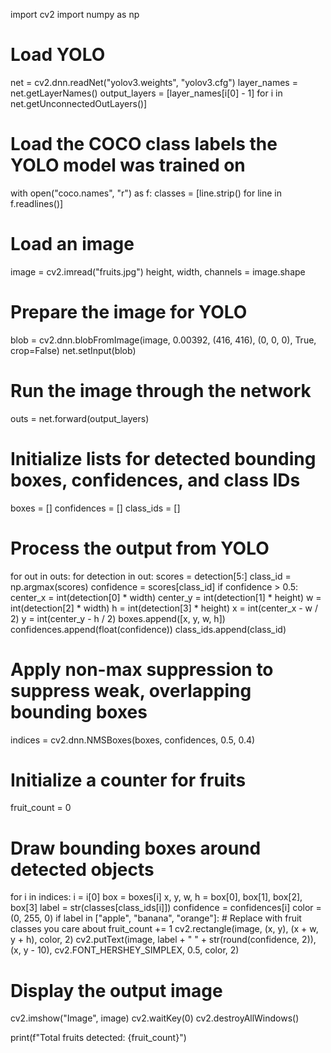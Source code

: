 import cv2
import numpy as np

# Load YOLO
net = cv2.dnn.readNet("yolov3.weights", "yolov3.cfg")
layer_names = net.getLayerNames()
output_layers = [layer_names[i[0] - 1] for i in net.getUnconnectedOutLayers()]

# Load the COCO class labels the YOLO model was trained on
with open("coco.names", "r") as f:
    classes = [line.strip() for line in f.readlines()]

# Load an image
image = cv2.imread("fruits.jpg")
height, width, channels = image.shape

# Prepare the image for YOLO
blob = cv2.dnn.blobFromImage(image, 0.00392, (416, 416), (0, 0, 0), True, crop=False)
net.setInput(blob)

# Run the image through the network
outs = net.forward(output_layers)

# Initialize lists for detected bounding boxes, confidences, and class IDs
boxes = []
confidences = []
class_ids = []

# Process the output from YOLO
for out in outs:
    for detection in out:
        scores = detection[5:]
        class_id = np.argmax(scores)
        confidence = scores[class_id]
        if confidence > 0.5:
            center_x = int(detection[0] * width)
            center_y = int(detection[1] * height)
            w = int(detection[2] * width)
            h = int(detection[3] * height)
            x = int(center_x - w / 2)
            y = int(center_y - h / 2)
            boxes.append([x, y, w, h])
            confidences.append(float(confidence))
            class_ids.append(class_id)

# Apply non-max suppression to suppress weak, overlapping bounding boxes
indices = cv2.dnn.NMSBoxes(boxes, confidences, 0.5, 0.4)

# Initialize a counter for fruits
fruit_count = 0

# Draw bounding boxes around detected objects
for i in indices:
    i = i[0]
    box = boxes[i]
    x, y, w, h = box[0], box[1], box[2], box[3]
    label = str(classes[class_ids[i]])
    confidence = confidences[i]
    color = (0, 255, 0)
    if label in ["apple", "banana", "orange"]:  # Replace with fruit classes you care about
        fruit_count += 1
        cv2.rectangle(image, (x, y), (x + w, y + h), color, 2)
        cv2.putText(image, label + " " + str(round(confidence, 2)), (x, y - 10), cv2.FONT_HERSHEY_SIMPLEX, 0.5, color, 2)

# Display the output image
cv2.imshow("Image", image)
cv2.waitKey(0)
cv2.destroyAllWindows()

print(f"Total fruits detected: {fruit_count}")

